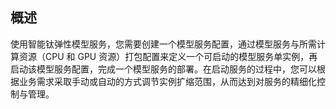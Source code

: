 ## 概述

使用智能钛弹性模型服务，您需要创建一个模型服务配置，通过模型服务与所需计算资源（CPU 和 GPU 资源）打包配置来定义一个可启动的模型服务单实例，再启动该模型服务配置，完成一个模型服务的部署。在启动服务的过程中，您可以根据业务需求采取手动或自动的方式调节实例扩缩范围，从而达到对服务的精细化控制与管理。
